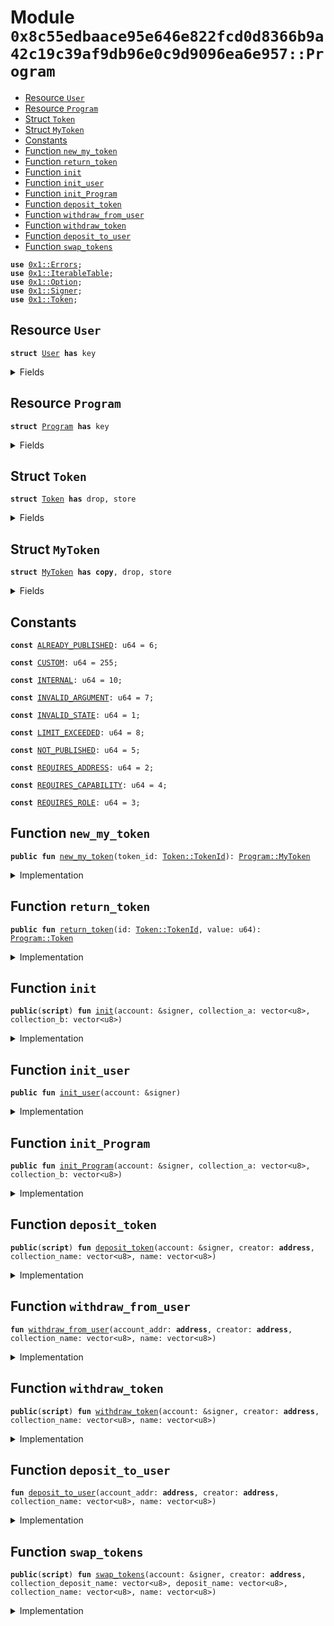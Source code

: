 
<a name="0x8c55edbaace95e646e822fcd0d8366b9a42c19c39af9db96e0c9d9096ea6e957_Program"></a>

# Module `0x8c55edbaace95e646e822fcd0d8366b9a42c19c39af9db96e0c9d9096ea6e957::Program`



-  [Resource `User`](#0x8c55edbaace95e646e822fcd0d8366b9a42c19c39af9db96e0c9d9096ea6e957_Program_User)
-  [Resource `Program`](#0x8c55edbaace95e646e822fcd0d8366b9a42c19c39af9db96e0c9d9096ea6e957_Program_Program)
-  [Struct `Token`](#0x8c55edbaace95e646e822fcd0d8366b9a42c19c39af9db96e0c9d9096ea6e957_Program_Token)
-  [Struct `MyToken`](#0x8c55edbaace95e646e822fcd0d8366b9a42c19c39af9db96e0c9d9096ea6e957_Program_MyToken)
-  [Constants](#@Constants_0)
-  [Function `new_my_token`](#0x8c55edbaace95e646e822fcd0d8366b9a42c19c39af9db96e0c9d9096ea6e957_Program_new_my_token)
-  [Function `return_token`](#0x8c55edbaace95e646e822fcd0d8366b9a42c19c39af9db96e0c9d9096ea6e957_Program_return_token)
-  [Function `init`](#0x8c55edbaace95e646e822fcd0d8366b9a42c19c39af9db96e0c9d9096ea6e957_Program_init)
-  [Function `init_user`](#0x8c55edbaace95e646e822fcd0d8366b9a42c19c39af9db96e0c9d9096ea6e957_Program_init_user)
-  [Function `init_Program`](#0x8c55edbaace95e646e822fcd0d8366b9a42c19c39af9db96e0c9d9096ea6e957_Program_init_Program)
-  [Function `deposit_token`](#0x8c55edbaace95e646e822fcd0d8366b9a42c19c39af9db96e0c9d9096ea6e957_Program_deposit_token)
-  [Function `withdraw_from_user`](#0x8c55edbaace95e646e822fcd0d8366b9a42c19c39af9db96e0c9d9096ea6e957_Program_withdraw_from_user)
-  [Function `withdraw_token`](#0x8c55edbaace95e646e822fcd0d8366b9a42c19c39af9db96e0c9d9096ea6e957_Program_withdraw_token)
-  [Function `deposit_to_user`](#0x8c55edbaace95e646e822fcd0d8366b9a42c19c39af9db96e0c9d9096ea6e957_Program_deposit_to_user)
-  [Function `swap_tokens`](#0x8c55edbaace95e646e822fcd0d8366b9a42c19c39af9db96e0c9d9096ea6e957_Program_swap_tokens)


<pre><code><b>use</b> <a href="">0x1::Errors</a>;
<b>use</b> <a href="">0x1::IterableTable</a>;
<b>use</b> <a href="">0x1::Option</a>;
<b>use</b> <a href="">0x1::Signer</a>;
<b>use</b> <a href="">0x1::Token</a>;
</code></pre>



<a name="0x8c55edbaace95e646e822fcd0d8366b9a42c19c39af9db96e0c9d9096ea6e957_Program_User"></a>

## Resource `User`



<pre><code><b>struct</b> <a href="Program.md#0x8c55edbaace95e646e822fcd0d8366b9a42c19c39af9db96e0c9d9096ea6e957_Program_User">User</a> <b>has</b> key
</code></pre>



<details>
<summary>Fields</summary>


<dl>
<dt>
<code>token_a: u64</code>
</dt>
<dd>

</dd>
<dt>
<code>token_b: u64</code>
</dt>
<dd>

</dd>
</dl>


</details>

<a name="0x8c55edbaace95e646e822fcd0d8366b9a42c19c39af9db96e0c9d9096ea6e957_Program_Program"></a>

## Resource `Program`



<pre><code><b>struct</b> <a href="Program.md#0x8c55edbaace95e646e822fcd0d8366b9a42c19c39af9db96e0c9d9096ea6e957_Program">Program</a> <b>has</b> key
</code></pre>



<details>
<summary>Fields</summary>


<dl>
<dt>
<code>collection_a: vector&lt;u8&gt;</code>
</dt>
<dd>

</dd>
<dt>
<code>collection_b: vector&lt;u8&gt;</code>
</dt>
<dd>

</dd>
<dt>
<code>token_a_table: <a href="_IterableTable">IterableTable::IterableTable</a>&lt;<a href="Program.md#0x8c55edbaace95e646e822fcd0d8366b9a42c19c39af9db96e0c9d9096ea6e957_Program_MyToken">Program::MyToken</a>, <a href="Program.md#0x8c55edbaace95e646e822fcd0d8366b9a42c19c39af9db96e0c9d9096ea6e957_Program_Token">Program::Token</a>&gt;</code>
</dt>
<dd>

</dd>
<dt>
<code>token_b_table: <a href="_IterableTable">IterableTable::IterableTable</a>&lt;<a href="Program.md#0x8c55edbaace95e646e822fcd0d8366b9a42c19c39af9db96e0c9d9096ea6e957_Program_MyToken">Program::MyToken</a>, <a href="Program.md#0x8c55edbaace95e646e822fcd0d8366b9a42c19c39af9db96e0c9d9096ea6e957_Program_Token">Program::Token</a>&gt;</code>
</dt>
<dd>

</dd>
</dl>


</details>

<a name="0x8c55edbaace95e646e822fcd0d8366b9a42c19c39af9db96e0c9d9096ea6e957_Program_Token"></a>

## Struct `Token`



<pre><code><b>struct</b> <a href="">Token</a> <b>has</b> drop, store
</code></pre>



<details>
<summary>Fields</summary>


<dl>
<dt>
<code>id: <a href="_TokenId">Token::TokenId</a></code>
</dt>
<dd>

</dd>
<dt>
<code>value: u64</code>
</dt>
<dd>

</dd>
</dl>


</details>

<a name="0x8c55edbaace95e646e822fcd0d8366b9a42c19c39af9db96e0c9d9096ea6e957_Program_MyToken"></a>

## Struct `MyToken`



<pre><code><b>struct</b> <a href="Program.md#0x8c55edbaace95e646e822fcd0d8366b9a42c19c39af9db96e0c9d9096ea6e957_Program_MyToken">MyToken</a> <b>has</b> <b>copy</b>, drop, store
</code></pre>



<details>
<summary>Fields</summary>


<dl>
<dt>
<code>token_id: <a href="_TokenId">Token::TokenId</a></code>
</dt>
<dd>

</dd>
</dl>


</details>

<a name="@Constants_0"></a>

## Constants


<a name="0x8c55edbaace95e646e822fcd0d8366b9a42c19c39af9db96e0c9d9096ea6e957_Program_ALREADY_PUBLISHED"></a>



<pre><code><b>const</b> <a href="Program.md#0x8c55edbaace95e646e822fcd0d8366b9a42c19c39af9db96e0c9d9096ea6e957_Program_ALREADY_PUBLISHED">ALREADY_PUBLISHED</a>: u64 = 6;
</code></pre>



<a name="0x8c55edbaace95e646e822fcd0d8366b9a42c19c39af9db96e0c9d9096ea6e957_Program_CUSTOM"></a>



<pre><code><b>const</b> <a href="Program.md#0x8c55edbaace95e646e822fcd0d8366b9a42c19c39af9db96e0c9d9096ea6e957_Program_CUSTOM">CUSTOM</a>: u64 = 255;
</code></pre>



<a name="0x8c55edbaace95e646e822fcd0d8366b9a42c19c39af9db96e0c9d9096ea6e957_Program_INTERNAL"></a>



<pre><code><b>const</b> <a href="Program.md#0x8c55edbaace95e646e822fcd0d8366b9a42c19c39af9db96e0c9d9096ea6e957_Program_INTERNAL">INTERNAL</a>: u64 = 10;
</code></pre>



<a name="0x8c55edbaace95e646e822fcd0d8366b9a42c19c39af9db96e0c9d9096ea6e957_Program_INVALID_ARGUMENT"></a>



<pre><code><b>const</b> <a href="Program.md#0x8c55edbaace95e646e822fcd0d8366b9a42c19c39af9db96e0c9d9096ea6e957_Program_INVALID_ARGUMENT">INVALID_ARGUMENT</a>: u64 = 7;
</code></pre>



<a name="0x8c55edbaace95e646e822fcd0d8366b9a42c19c39af9db96e0c9d9096ea6e957_Program_INVALID_STATE"></a>



<pre><code><b>const</b> <a href="Program.md#0x8c55edbaace95e646e822fcd0d8366b9a42c19c39af9db96e0c9d9096ea6e957_Program_INVALID_STATE">INVALID_STATE</a>: u64 = 1;
</code></pre>



<a name="0x8c55edbaace95e646e822fcd0d8366b9a42c19c39af9db96e0c9d9096ea6e957_Program_LIMIT_EXCEEDED"></a>



<pre><code><b>const</b> <a href="Program.md#0x8c55edbaace95e646e822fcd0d8366b9a42c19c39af9db96e0c9d9096ea6e957_Program_LIMIT_EXCEEDED">LIMIT_EXCEEDED</a>: u64 = 8;
</code></pre>



<a name="0x8c55edbaace95e646e822fcd0d8366b9a42c19c39af9db96e0c9d9096ea6e957_Program_NOT_PUBLISHED"></a>



<pre><code><b>const</b> <a href="Program.md#0x8c55edbaace95e646e822fcd0d8366b9a42c19c39af9db96e0c9d9096ea6e957_Program_NOT_PUBLISHED">NOT_PUBLISHED</a>: u64 = 5;
</code></pre>



<a name="0x8c55edbaace95e646e822fcd0d8366b9a42c19c39af9db96e0c9d9096ea6e957_Program_REQUIRES_ADDRESS"></a>



<pre><code><b>const</b> <a href="Program.md#0x8c55edbaace95e646e822fcd0d8366b9a42c19c39af9db96e0c9d9096ea6e957_Program_REQUIRES_ADDRESS">REQUIRES_ADDRESS</a>: u64 = 2;
</code></pre>



<a name="0x8c55edbaace95e646e822fcd0d8366b9a42c19c39af9db96e0c9d9096ea6e957_Program_REQUIRES_CAPABILITY"></a>



<pre><code><b>const</b> <a href="Program.md#0x8c55edbaace95e646e822fcd0d8366b9a42c19c39af9db96e0c9d9096ea6e957_Program_REQUIRES_CAPABILITY">REQUIRES_CAPABILITY</a>: u64 = 4;
</code></pre>



<a name="0x8c55edbaace95e646e822fcd0d8366b9a42c19c39af9db96e0c9d9096ea6e957_Program_REQUIRES_ROLE"></a>



<pre><code><b>const</b> <a href="Program.md#0x8c55edbaace95e646e822fcd0d8366b9a42c19c39af9db96e0c9d9096ea6e957_Program_REQUIRES_ROLE">REQUIRES_ROLE</a>: u64 = 3;
</code></pre>



<a name="0x8c55edbaace95e646e822fcd0d8366b9a42c19c39af9db96e0c9d9096ea6e957_Program_new_my_token"></a>

## Function `new_my_token`



<pre><code><b>public</b> <b>fun</b> <a href="Program.md#0x8c55edbaace95e646e822fcd0d8366b9a42c19c39af9db96e0c9d9096ea6e957_Program_new_my_token">new_my_token</a>(token_id: <a href="_TokenId">Token::TokenId</a>): <a href="Program.md#0x8c55edbaace95e646e822fcd0d8366b9a42c19c39af9db96e0c9d9096ea6e957_Program_MyToken">Program::MyToken</a>
</code></pre>



<details>
<summary>Implementation</summary>


<pre><code><b>public</b> <b>fun</b> <a href="Program.md#0x8c55edbaace95e646e822fcd0d8366b9a42c19c39af9db96e0c9d9096ea6e957_Program_new_my_token">new_my_token</a>(token_id: TokenId): <a href="Program.md#0x8c55edbaace95e646e822fcd0d8366b9a42c19c39af9db96e0c9d9096ea6e957_Program_MyToken">MyToken</a>{
    <a href="Program.md#0x8c55edbaace95e646e822fcd0d8366b9a42c19c39af9db96e0c9d9096ea6e957_Program_MyToken">MyToken</a> {token_id}
}
</code></pre>



</details>

<a name="0x8c55edbaace95e646e822fcd0d8366b9a42c19c39af9db96e0c9d9096ea6e957_Program_return_token"></a>

## Function `return_token`



<pre><code><b>public</b> <b>fun</b> <a href="Program.md#0x8c55edbaace95e646e822fcd0d8366b9a42c19c39af9db96e0c9d9096ea6e957_Program_return_token">return_token</a>(id: <a href="_TokenId">Token::TokenId</a>, value: u64): <a href="Program.md#0x8c55edbaace95e646e822fcd0d8366b9a42c19c39af9db96e0c9d9096ea6e957_Program_Token">Program::Token</a>
</code></pre>



<details>
<summary>Implementation</summary>


<pre><code><b>public</b> <b>fun</b> <a href="Program.md#0x8c55edbaace95e646e822fcd0d8366b9a42c19c39af9db96e0c9d9096ea6e957_Program_return_token">return_token</a>(id: TokenId, value: u64): <a href="">Token</a>{
    <a href="">Token</a> {id, value}
}
</code></pre>



</details>

<a name="0x8c55edbaace95e646e822fcd0d8366b9a42c19c39af9db96e0c9d9096ea6e957_Program_init"></a>

## Function `init`



<pre><code><b>public</b>(<b>script</b>) <b>fun</b> <a href="Program.md#0x8c55edbaace95e646e822fcd0d8366b9a42c19c39af9db96e0c9d9096ea6e957_Program_init">init</a>(account: &signer, collection_a: vector&lt;u8&gt;, collection_b: vector&lt;u8&gt;)
</code></pre>



<details>
<summary>Implementation</summary>


<pre><code><b>public</b>(<b>script</b>) <b>fun</b> <a href="Program.md#0x8c55edbaace95e646e822fcd0d8366b9a42c19c39af9db96e0c9d9096ea6e957_Program_init">init</a>(account: &signer, collection_a: vector&lt;u8&gt;, collection_b: vector&lt;u8&gt;){
    <a href="Program.md#0x8c55edbaace95e646e822fcd0d8366b9a42c19c39af9db96e0c9d9096ea6e957_Program_init_user">init_user</a>(account);
    <a href="Program.md#0x8c55edbaace95e646e822fcd0d8366b9a42c19c39af9db96e0c9d9096ea6e957_Program_init_Program">init_Program</a>(account, collection_a, collection_b);
}
</code></pre>



</details>

<a name="0x8c55edbaace95e646e822fcd0d8366b9a42c19c39af9db96e0c9d9096ea6e957_Program_init_user"></a>

## Function `init_user`



<pre><code><b>public</b> <b>fun</b> <a href="Program.md#0x8c55edbaace95e646e822fcd0d8366b9a42c19c39af9db96e0c9d9096ea6e957_Program_init_user">init_user</a>(account: &signer)
</code></pre>



<details>
<summary>Implementation</summary>


<pre><code><b>public</b> <b>fun</b> <a href="Program.md#0x8c55edbaace95e646e822fcd0d8366b9a42c19c39af9db96e0c9d9096ea6e957_Program_init_user">init_user</a>(account: &signer) {
    <b>if</b> (!<b>exists</b>&lt;<a href="Program.md#0x8c55edbaace95e646e822fcd0d8366b9a42c19c39af9db96e0c9d9096ea6e957_Program_User">User</a>&gt;(<a href="_address_of">Signer::address_of</a>(account))) {
        <b>move_to</b>(account, <a href="Program.md#0x8c55edbaace95e646e822fcd0d8366b9a42c19c39af9db96e0c9d9096ea6e957_Program_User">User</a> {token_a: 10, token_b: 10});
    }
}
</code></pre>



</details>

<a name="0x8c55edbaace95e646e822fcd0d8366b9a42c19c39af9db96e0c9d9096ea6e957_Program_init_Program"></a>

## Function `init_Program`



<pre><code><b>public</b> <b>fun</b> <a href="Program.md#0x8c55edbaace95e646e822fcd0d8366b9a42c19c39af9db96e0c9d9096ea6e957_Program_init_Program">init_Program</a>(account: &signer, collection_a: vector&lt;u8&gt;, collection_b: vector&lt;u8&gt;)
</code></pre>



<details>
<summary>Implementation</summary>


<pre><code><b>public</b> <b>fun</b> <a href="Program.md#0x8c55edbaace95e646e822fcd0d8366b9a42c19c39af9db96e0c9d9096ea6e957_Program_init_Program">init_Program</a>(account: &signer, collection_a: vector&lt;u8&gt;, collection_b: vector&lt;u8&gt;){
    <b>if</b> (!<b>exists</b>&lt;<a href="Program.md#0x8c55edbaace95e646e822fcd0d8366b9a42c19c39af9db96e0c9d9096ea6e957_Program">Program</a>&gt;(<a href="_address_of">Signer::address_of</a>(account))) {
        <b>move_to</b>(account, <a href="Program.md#0x8c55edbaace95e646e822fcd0d8366b9a42c19c39af9db96e0c9d9096ea6e957_Program">Program</a> {collection_a, collection_b, token_a_table: <a href="_new">IterableTable::new</a>&lt;<a href="Program.md#0x8c55edbaace95e646e822fcd0d8366b9a42c19c39af9db96e0c9d9096ea6e957_Program_MyToken">MyToken</a>, <a href="">Token</a>&gt;(), token_b_table: <a href="_new">IterableTable::new</a>&lt;<a href="Program.md#0x8c55edbaace95e646e822fcd0d8366b9a42c19c39af9db96e0c9d9096ea6e957_Program_MyToken">MyToken</a>, <a href="">Token</a>&gt;()});
    }
}
</code></pre>



</details>

<a name="0x8c55edbaace95e646e822fcd0d8366b9a42c19c39af9db96e0c9d9096ea6e957_Program_deposit_token"></a>

## Function `deposit_token`



<pre><code><b>public</b>(<b>script</b>) <b>fun</b> <a href="Program.md#0x8c55edbaace95e646e822fcd0d8366b9a42c19c39af9db96e0c9d9096ea6e957_Program_deposit_token">deposit_token</a>(account: &signer, creator: <b>address</b>, collection_name: vector&lt;u8&gt;, name: vector&lt;u8&gt;)
</code></pre>



<details>
<summary>Implementation</summary>


<pre><code><b>public</b>(<b>script</b>) <b>fun</b> <a href="Program.md#0x8c55edbaace95e646e822fcd0d8366b9a42c19c39af9db96e0c9d9096ea6e957_Program_deposit_token">deposit_token</a>(
    account: &signer,
    creator: <b>address</b>,
    collection_name: vector&lt;u8&gt;,
    name: vector&lt;u8&gt;,
) <b>acquires</b> <a href="Program.md#0x8c55edbaace95e646e822fcd0d8366b9a42c19c39af9db96e0c9d9096ea6e957_Program_User">User</a>, <a href="Program.md#0x8c55edbaace95e646e822fcd0d8366b9a42c19c39af9db96e0c9d9096ea6e957_Program">Program</a> {
    <b>let</b> account_addr = <a href="_address_of">Signer::address_of</a>(account);
    <a href="Program.md#0x8c55edbaace95e646e822fcd0d8366b9a42c19c39af9db96e0c9d9096ea6e957_Program_withdraw_from_user">withdraw_from_user</a>(account_addr, creator, collection_name, name);
}
</code></pre>



</details>

<a name="0x8c55edbaace95e646e822fcd0d8366b9a42c19c39af9db96e0c9d9096ea6e957_Program_withdraw_from_user"></a>

## Function `withdraw_from_user`



<pre><code><b>fun</b> <a href="Program.md#0x8c55edbaace95e646e822fcd0d8366b9a42c19c39af9db96e0c9d9096ea6e957_Program_withdraw_from_user">withdraw_from_user</a>(account_addr: <b>address</b>, creator: <b>address</b>, collection_name: vector&lt;u8&gt;, name: vector&lt;u8&gt;)
</code></pre>



<details>
<summary>Implementation</summary>


<pre><code><b>fun</b> <a href="Program.md#0x8c55edbaace95e646e822fcd0d8366b9a42c19c39af9db96e0c9d9096ea6e957_Program_withdraw_from_user">withdraw_from_user</a>(
    account_addr: <b>address</b>,
    creator: <b>address</b>,
    collection_name: vector&lt;u8&gt;,
    name: vector&lt;u8&gt;,
) <b>acquires</b> <a href="Program.md#0x8c55edbaace95e646e822fcd0d8366b9a42c19c39af9db96e0c9d9096ea6e957_Program_User">User</a>, <a href="Program.md#0x8c55edbaace95e646e822fcd0d8366b9a42c19c39af9db96e0c9d9096ea6e957_Program">Program</a> {
    <b>assert</b>!(
        <b>exists</b>&lt;<a href="Program.md#0x8c55edbaace95e646e822fcd0d8366b9a42c19c39af9db96e0c9d9096ea6e957_Program_User">User</a>&gt;(account_addr),
        <a href="_not_published">Errors::not_published</a>(<a href="Program.md#0x8c55edbaace95e646e822fcd0d8366b9a42c19c39af9db96e0c9d9096ea6e957_Program_NOT_PUBLISHED">NOT_PUBLISHED</a>),
    );

    <b>assert</b>!(
        <b>exists</b>&lt;<a href="Program.md#0x8c55edbaace95e646e822fcd0d8366b9a42c19c39af9db96e0c9d9096ea6e957_Program">Program</a>&gt;(account_addr),
        <a href="_not_published">Errors::not_published</a>(<a href="Program.md#0x8c55edbaace95e646e822fcd0d8366b9a42c19c39af9db96e0c9d9096ea6e957_Program_NOT_PUBLISHED">NOT_PUBLISHED</a>),
    );

    <b>let</b> token_exists = <b>borrow_global_mut</b>&lt;<a href="Program.md#0x8c55edbaace95e646e822fcd0d8366b9a42c19c39af9db96e0c9d9096ea6e957_Program">Program</a>&gt;(account_addr);

    <b>assert</b>!(
        token_exists.collection_a != collection_name || token_exists.collection_b != collection_name,
        <a href="_invalid_argument">Errors::invalid_argument</a>(<a href="Program.md#0x8c55edbaace95e646e822fcd0d8366b9a42c19c39af9db96e0c9d9096ea6e957_Program_INVALID_ARGUMENT">INVALID_ARGUMENT</a>),
    );

    <b>let</b> user_tokens = <b>borrow_global_mut</b>&lt;<a href="Program.md#0x8c55edbaace95e646e822fcd0d8366b9a42c19c39af9db96e0c9d9096ea6e957_Program_User">User</a>&gt;(account_addr);

    <b>if</b> (token_exists.collection_a == collection_name){

        <b>assert</b>!(
            user_tokens.token_a &gt;= 1,
            <a href="_requires_capability">Errors::requires_capability</a>(<a href="Program.md#0x8c55edbaace95e646e822fcd0d8366b9a42c19c39af9db96e0c9d9096ea6e957_Program_REQUIRES_CAPABILITY">REQUIRES_CAPABILITY</a>),
        );

        user_tokens.token_a = user_tokens.token_a - 1;

        <b>let</b> new_token_id = <a href="_create_token_id_raw">Token::create_token_id_raw</a>(creator, collection_name, name);
        <b>let</b> token_a_tab = &<b>mut</b> token_exists.token_a_table;
        <a href="_add">IterableTable::add</a>&lt;<a href="Program.md#0x8c55edbaace95e646e822fcd0d8366b9a42c19c39af9db96e0c9d9096ea6e957_Program_MyToken">MyToken</a>, <a href="">Token</a>&gt;(token_a_tab, <a href="Program.md#0x8c55edbaace95e646e822fcd0d8366b9a42c19c39af9db96e0c9d9096ea6e957_Program_new_my_token">new_my_token</a>(new_token_id), <a href="Program.md#0x8c55edbaace95e646e822fcd0d8366b9a42c19c39af9db96e0c9d9096ea6e957_Program_return_token">return_token</a>(new_token_id, 1));

    } <b>else</b> {
        <b>assert</b>!(
            user_tokens.token_b &gt;= 1,
            <a href="_requires_capability">Errors::requires_capability</a>(<a href="Program.md#0x8c55edbaace95e646e822fcd0d8366b9a42c19c39af9db96e0c9d9096ea6e957_Program_REQUIRES_CAPABILITY">REQUIRES_CAPABILITY</a>),
        );

        user_tokens.token_b = user_tokens.token_b - 1;

        <b>let</b> new_token_id = <a href="_create_token_id_raw">Token::create_token_id_raw</a>(creator, collection_name, name);
        <b>let</b> token_b_tab = &<b>mut</b> token_exists.token_b_table;
        <a href="_add">IterableTable::add</a>&lt;<a href="Program.md#0x8c55edbaace95e646e822fcd0d8366b9a42c19c39af9db96e0c9d9096ea6e957_Program_MyToken">MyToken</a>, <a href="">Token</a>&gt;(token_b_tab, <a href="Program.md#0x8c55edbaace95e646e822fcd0d8366b9a42c19c39af9db96e0c9d9096ea6e957_Program_new_my_token">new_my_token</a>(new_token_id), <a href="Program.md#0x8c55edbaace95e646e822fcd0d8366b9a42c19c39af9db96e0c9d9096ea6e957_Program_return_token">return_token</a>(new_token_id, 1));
    };
}
</code></pre>



</details>

<a name="0x8c55edbaace95e646e822fcd0d8366b9a42c19c39af9db96e0c9d9096ea6e957_Program_withdraw_token"></a>

## Function `withdraw_token`



<pre><code><b>public</b>(<b>script</b>) <b>fun</b> <a href="Program.md#0x8c55edbaace95e646e822fcd0d8366b9a42c19c39af9db96e0c9d9096ea6e957_Program_withdraw_token">withdraw_token</a>(account: &signer, creator: <b>address</b>, collection_name: vector&lt;u8&gt;, name: vector&lt;u8&gt;)
</code></pre>



<details>
<summary>Implementation</summary>


<pre><code><b>public</b>(<b>script</b>) <b>fun</b> <a href="Program.md#0x8c55edbaace95e646e822fcd0d8366b9a42c19c39af9db96e0c9d9096ea6e957_Program_withdraw_token">withdraw_token</a>(
    account: &signer,
    creator: <b>address</b>,
    collection_name: vector&lt;u8&gt;,
    name: vector&lt;u8&gt;,
) <b>acquires</b> <a href="Program.md#0x8c55edbaace95e646e822fcd0d8366b9a42c19c39af9db96e0c9d9096ea6e957_Program_User">User</a>, <a href="Program.md#0x8c55edbaace95e646e822fcd0d8366b9a42c19c39af9db96e0c9d9096ea6e957_Program">Program</a> {
    <b>let</b> account_addr = <a href="_address_of">Signer::address_of</a>(account);
    <a href="Program.md#0x8c55edbaace95e646e822fcd0d8366b9a42c19c39af9db96e0c9d9096ea6e957_Program_deposit_to_user">deposit_to_user</a>(account_addr, creator, collection_name, name);
}
</code></pre>



</details>

<a name="0x8c55edbaace95e646e822fcd0d8366b9a42c19c39af9db96e0c9d9096ea6e957_Program_deposit_to_user"></a>

## Function `deposit_to_user`



<pre><code><b>fun</b> <a href="Program.md#0x8c55edbaace95e646e822fcd0d8366b9a42c19c39af9db96e0c9d9096ea6e957_Program_deposit_to_user">deposit_to_user</a>(account_addr: <b>address</b>, creator: <b>address</b>, collection_name: vector&lt;u8&gt;, name: vector&lt;u8&gt;)
</code></pre>



<details>
<summary>Implementation</summary>


<pre><code><b>fun</b> <a href="Program.md#0x8c55edbaace95e646e822fcd0d8366b9a42c19c39af9db96e0c9d9096ea6e957_Program_deposit_to_user">deposit_to_user</a>(
    account_addr: <b>address</b>,
    creator: <b>address</b>,
    collection_name: vector&lt;u8&gt;,
    name: vector&lt;u8&gt;,
) <b>acquires</b> <a href="Program.md#0x8c55edbaace95e646e822fcd0d8366b9a42c19c39af9db96e0c9d9096ea6e957_Program_User">User</a>, <a href="Program.md#0x8c55edbaace95e646e822fcd0d8366b9a42c19c39af9db96e0c9d9096ea6e957_Program">Program</a> {
    <b>assert</b>!(
        <b>exists</b>&lt;<a href="Program.md#0x8c55edbaace95e646e822fcd0d8366b9a42c19c39af9db96e0c9d9096ea6e957_Program_User">User</a>&gt;(account_addr),
        <a href="_not_published">Errors::not_published</a>(<a href="Program.md#0x8c55edbaace95e646e822fcd0d8366b9a42c19c39af9db96e0c9d9096ea6e957_Program_NOT_PUBLISHED">NOT_PUBLISHED</a>),
    );

    <b>assert</b>!(
        <b>exists</b>&lt;<a href="Program.md#0x8c55edbaace95e646e822fcd0d8366b9a42c19c39af9db96e0c9d9096ea6e957_Program">Program</a>&gt;(account_addr),
        <a href="_not_published">Errors::not_published</a>(<a href="Program.md#0x8c55edbaace95e646e822fcd0d8366b9a42c19c39af9db96e0c9d9096ea6e957_Program_NOT_PUBLISHED">NOT_PUBLISHED</a>),
    );

    <b>let</b> token_exists = <b>borrow_global_mut</b>&lt;<a href="Program.md#0x8c55edbaace95e646e822fcd0d8366b9a42c19c39af9db96e0c9d9096ea6e957_Program">Program</a>&gt;(account_addr);

    <b>assert</b>!(
        token_exists.collection_a != collection_name || token_exists.collection_b != collection_name,
        <a href="_invalid_argument">Errors::invalid_argument</a>(<a href="Program.md#0x8c55edbaace95e646e822fcd0d8366b9a42c19c39af9db96e0c9d9096ea6e957_Program_INVALID_ARGUMENT">INVALID_ARGUMENT</a>),
    );

    <b>let</b> user_tokens = <b>borrow_global_mut</b>&lt;<a href="Program.md#0x8c55edbaace95e646e822fcd0d8366b9a42c19c39af9db96e0c9d9096ea6e957_Program_User">User</a>&gt;(account_addr);

    <b>if</b> (token_exists.collection_a == collection_name){

        <b>let</b> new_token_id = <a href="_create_token_id_raw">Token::create_token_id_raw</a>(creator, collection_name, name);
        <b>let</b> token_a_tab = &<b>mut</b> token_exists.token_a_table;

        <b>assert</b>!(
            <a href="_contains">IterableTable::contains</a>&lt;<a href="Program.md#0x8c55edbaace95e646e822fcd0d8366b9a42c19c39af9db96e0c9d9096ea6e957_Program_MyToken">MyToken</a>, <a href="">Token</a>&gt;(token_a_tab, <a href="Program.md#0x8c55edbaace95e646e822fcd0d8366b9a42c19c39af9db96e0c9d9096ea6e957_Program_new_my_token">new_my_token</a>(new_token_id)),
            <a href="_requires_capability">Errors::requires_capability</a>(<a href="Program.md#0x8c55edbaace95e646e822fcd0d8366b9a42c19c39af9db96e0c9d9096ea6e957_Program_REQUIRES_CAPABILITY">REQUIRES_CAPABILITY</a>),
        );

        user_tokens.token_a = user_tokens.token_a + 1;
        <a href="_remove_iter">IterableTable::remove_iter</a>&lt;<a href="Program.md#0x8c55edbaace95e646e822fcd0d8366b9a42c19c39af9db96e0c9d9096ea6e957_Program_MyToken">MyToken</a>, <a href="">Token</a>&gt;(token_a_tab, <a href="Program.md#0x8c55edbaace95e646e822fcd0d8366b9a42c19c39af9db96e0c9d9096ea6e957_Program_new_my_token">new_my_token</a>(new_token_id));

    } <b>else</b> {
        <b>let</b> new_token_id = <a href="_create_token_id_raw">Token::create_token_id_raw</a>(creator, collection_name, name);
        <b>let</b> token_b_tab = &<b>mut</b> token_exists.token_b_table;

        <b>assert</b>!(
            <a href="_contains">IterableTable::contains</a>&lt;<a href="Program.md#0x8c55edbaace95e646e822fcd0d8366b9a42c19c39af9db96e0c9d9096ea6e957_Program_MyToken">MyToken</a>, <a href="">Token</a>&gt;(token_b_tab, <a href="Program.md#0x8c55edbaace95e646e822fcd0d8366b9a42c19c39af9db96e0c9d9096ea6e957_Program_new_my_token">new_my_token</a>(new_token_id)),
            <a href="_requires_capability">Errors::requires_capability</a>(<a href="Program.md#0x8c55edbaace95e646e822fcd0d8366b9a42c19c39af9db96e0c9d9096ea6e957_Program_REQUIRES_CAPABILITY">REQUIRES_CAPABILITY</a>),
        );

        user_tokens.token_b = user_tokens.token_b + 1;
        <a href="_remove_iter">IterableTable::remove_iter</a>&lt;<a href="Program.md#0x8c55edbaace95e646e822fcd0d8366b9a42c19c39af9db96e0c9d9096ea6e957_Program_MyToken">MyToken</a>, <a href="">Token</a>&gt;(token_b_tab, <a href="Program.md#0x8c55edbaace95e646e822fcd0d8366b9a42c19c39af9db96e0c9d9096ea6e957_Program_new_my_token">new_my_token</a>(new_token_id));
    }
}
</code></pre>



</details>

<a name="0x8c55edbaace95e646e822fcd0d8366b9a42c19c39af9db96e0c9d9096ea6e957_Program_swap_tokens"></a>

## Function `swap_tokens`



<pre><code><b>public</b>(<b>script</b>) <b>fun</b> <a href="Program.md#0x8c55edbaace95e646e822fcd0d8366b9a42c19c39af9db96e0c9d9096ea6e957_Program_swap_tokens">swap_tokens</a>(account: &signer, creator: <b>address</b>, collection_deposit_name: vector&lt;u8&gt;, deposit_name: vector&lt;u8&gt;, collection_name: vector&lt;u8&gt;, name: vector&lt;u8&gt;)
</code></pre>



<details>
<summary>Implementation</summary>


<pre><code><b>public</b>(<b>script</b>) <b>fun</b> <a href="Program.md#0x8c55edbaace95e646e822fcd0d8366b9a42c19c39af9db96e0c9d9096ea6e957_Program_swap_tokens">swap_tokens</a>(
    account: &signer,
    creator: <b>address</b>,
    collection_deposit_name: vector&lt;u8&gt;,
    deposit_name: vector&lt;u8&gt;,
    collection_name: vector&lt;u8&gt;,
    name: vector&lt;u8&gt;,
) <b>acquires</b> <a href="Program.md#0x8c55edbaace95e646e822fcd0d8366b9a42c19c39af9db96e0c9d9096ea6e957_Program_User">User</a>, <a href="Program.md#0x8c55edbaace95e646e822fcd0d8366b9a42c19c39af9db96e0c9d9096ea6e957_Program">Program</a> {
    <a href="Program.md#0x8c55edbaace95e646e822fcd0d8366b9a42c19c39af9db96e0c9d9096ea6e957_Program_deposit_token">deposit_token</a>(account, creator, collection_deposit_name, deposit_name);
    <a href="Program.md#0x8c55edbaace95e646e822fcd0d8366b9a42c19c39af9db96e0c9d9096ea6e957_Program_withdraw_token">withdraw_token</a>(account, creator, collection_name, name);
}
</code></pre>



</details>
